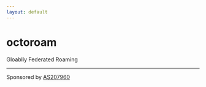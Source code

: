 ```yaml
---
layout: default
---
```


<div class="jumbotron">
  <h1 class="display-4">octoroam</h1>
  <p class="lead">Gloablly Federated Roaming</p>
  <hr class="my-4">
  <p>Sponsored by <a href="https://as207960.net">AS207960</a></p>
</div>
